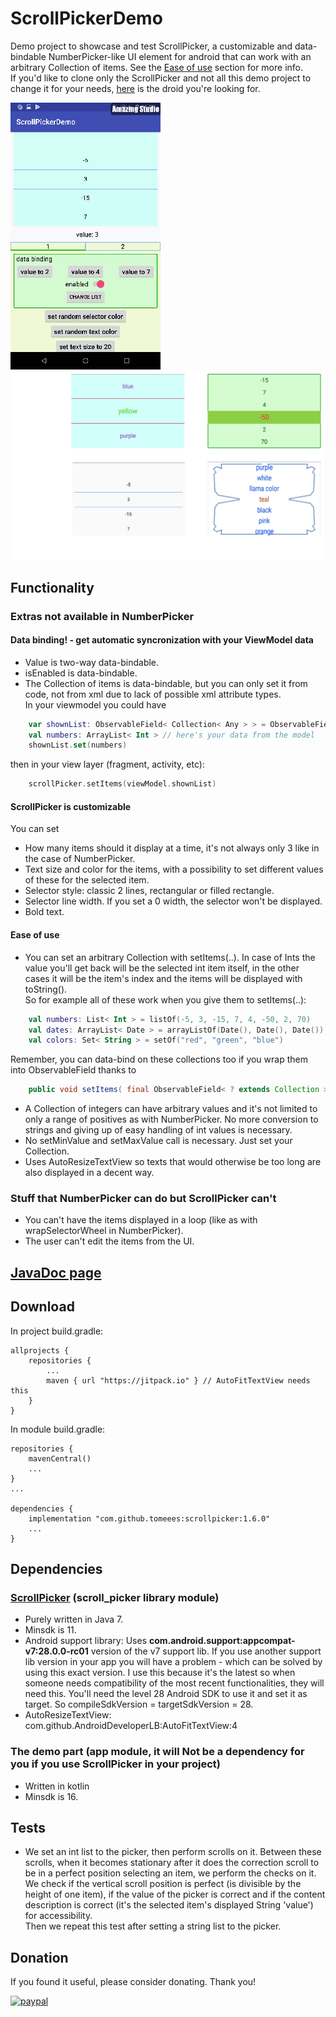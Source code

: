# ScrollPickerDemo
Demo project to showcase and test ScrollPicker, a customizable and data-bindable NumberPicker-like UI element for android that can work with an arbitrary Collection of items. See the [Ease of use](#EaseOfUse) section for more info.  
If you'd like to clone only the ScrollPicker and not all this demo project to change it for your needs, [here](https://github.com/tomeeeS/ScrollPicker) is the droid you're looking for.
  
<p >
  <img src="https://github.com/tomeeeS/ScrollPickerDemo/blob/master/raw/demo.gif" width="240" />
  <img src="https://github.com/tomeeeS/ScrollPickerDemo/blob/master/raw/possibility showcase.png" width="500" /> 
</p>

## Functionality
### Extras not available in NumberPicker
#### Data binding! - get automatic syncronization with your ViewModel data
* Value is two-way data-bindable.
* isEnabled is data-bindable.
* The Collection of items is data-bindable, but you can only set it from code, not from xml due to lack of possible xml attribute types.  
In your viewmodel you could have
```kotlin
    var shownList: ObservableField< Collection< Any > > = ObservableField()
    val numbers: ArrayList< Int > // here's your data from the model
    shownList.set(numbers)
```
then in your view layer (fragment, activity, etc):
```kotlin
    scrollPicker.setItems(viewModel.shownList)
```

#### ScrollPicker is customizable
You can set  
* How many items should it display at a time, it's not always only 3 like in the case of NumberPicker.
* Text size and color for the items, with a possibility to set different values of these for the selected item.
* Selector style: classic 2 lines, rectangular or filled rectangle.
* Selector line width. If you set a 0 width, the selector won't be displayed.
* Bold text.

#### <a name="EaseOfUse"/>Ease of use
* You can set an arbitrary Collection with setItems(..). In case of Ints the value you'll get back will be the selected int item itself, in the other cases it will be the item's index and the items will be displayed with toString().  
So for example all of these work when you give them to setItems(..):  
```kotlin
    val numbers: List< Int > = listOf(-5, 3, -15, 7, 4, -50, 2, 70)
    val dates: ArrayList< Date > = arrayListOf(Date(), Date(), Date())
    val colors: Set< String > = setOf("red", "green", "blue")
```
Remember, you can data-bind on these collections too if you wrap them into ObservableField thanks to
```java
    public void setItems( final ObservableField< ? extends Collection > items )
```
* A Collection of integers can have arbitrary values and it's not limited to only a range of positives as with NumberPicker. No more conversion to strings and giving up of easy handling of int values is necessary.
* No setMinValue and setMaxValue call is necessary. Just set your Collection.
* Uses AutoResizeTextView so texts that would otherwise be too long are also displayed in a decent way.

### Stuff that NumberPicker can do but ScrollPicker can't
* You can't have the items displayed in a loop (like as with wrapSelectorWheel in NumberPicker).
* The user can't edit the items from the UI.

## [JavaDoc page](https://tomeees.github.io/)

## Download
In project build.gradle:
```
allprojects {
    repositories {
        ...
        maven { url "https://jitpack.io" } // AutoFitTextView needs this
    }
}
```
   
In module build.gradle:
```
repositories {
    mavenCentral()
    ...
}
...

dependencies {
    implementation "com.github.tomeees:scrollpicker:1.6.0"
    ...
}
```
## Dependencies

### [ScrollPicker](https://github.com/tomeeeS/ScrollPicker) (scroll_picker library module)
* Purely written in Java 7.  
* Minsdk is 11.  
* Android support library: Uses __com.android.support:appcompat-v7:28.0.0-rc01__ version of the v7 support lib. If you use another support lib version in your app you will have a problem - which can be solved by using this exact version. I use this because it's the latest so when someone needs compatibility of the most recent functionalities, they will need this. You'll need the level 28 Android SDK to use it and set it as target.  So compileSdkVersion = targetSdkVersion = 28.  
* AutoResizeTextView: com.github.AndroidDeveloperLB:AutoFitTextView:4  

### The demo part (app module, it will Not be a dependency for you if you use ScrollPicker in your project)
* Written in kotlin  
* Minsdk is 16.  

## Tests
* We set an int list to the picker, then perform scrolls on it. Between these scrolls, when it becomes stationary after it does the correction scroll to be in a perfect position selecting an item, we perform the checks on it. We check if the vertical scroll position is perfect (is divisible by the height of one item), if the value of the picker is correct and if the content description is correct (it's the selected item's displayed String 'value') for accessibility.  
Then we repeat this test after setting a string list to the picker.

## Donation
If you found it useful, please consider donating. Thank you!  

[![paypal](https://www.paypalobjects.com/en_US/i/btn/btn_donateCC_LG.gif)](https://www.paypal.com/cgi-bin/webscr?cmd=_s-xclick&hosted_button_id=6B7WYZW78DBS2)
